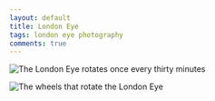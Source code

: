 ```yaml
---
layout: default
title: London Eye
tags: london eye photography
comments: true
---
```


![The London Eye rotates once every thirty minutes](/assets/img/london-eye.jpg)

![The wheels that rotate the London Eye](/assets/img/london-eye-wheels.jpg)
